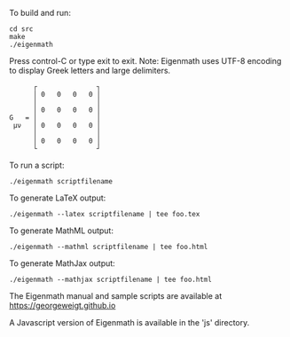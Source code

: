 To build and run:

	cd src
	make
	./eigenmath

Press control-C or type exit to exit. Note: Eigenmath uses UTF-8 encoding to display Greek letters and large delimiters.

	      ┌               ┐
	      │ 0   0   0   0 │
	      │               │
	      │ 0   0   0   0 │
	G   = │               │
	 μν   │ 0   0   0   0 │
	      │               │
	      │ 0   0   0   0 │
	      └               ┘

To run a script:

	./eigenmath scriptfilename

To generate LaTeX output:

	./eigenmath --latex scriptfilename | tee foo.tex

To generate MathML output:

	./eigenmath --mathml scriptfilename | tee foo.html

To generate MathJax output:

	./eigenmath --mathjax scriptfilename | tee foo.html

The Eigenmath manual and sample scripts are available at https://georgeweigt.github.io

A Javascript version of Eigenmath is available in the 'js' directory.
